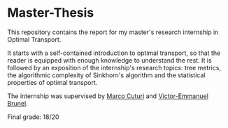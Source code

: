 # Master-Thesis

This repository contains the report for my master's research internship in Optimal Transport.

It starts with a self-contained introduction to optimal transport, so that the reader is equipped with enough knowledge to understand the rest. It is followed by an exposition of the internship's research topics: tree metrics, the algorithmic complexity of Sinkhorn's algorithm and the statistical properties of optimal transport.

The internship was supervised by [Marco Cuturi](http://marcocuturi.net/) and [Victor-Emmanuel Brunel](https://vebrunel.com/about/).

Final grade: 18/20